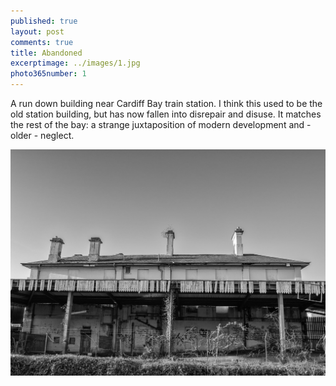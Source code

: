 ```yaml
---
published: true
layout: post
comments: true
title: Abandoned 
excerptimage: ../images/1.jpg
photo365number: 1
---
```


A run down building near Cardiff Bay train station. I think this used to be the old station building, but has now fallen into disrepair and disuse. It matches the rest of the bay: a strange juxtaposition of modern development and - older - neglect. 

![Image 1/365](../images/1.jpg)